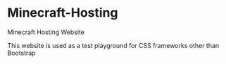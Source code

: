 # Minecraft-Hosting
Minecraft Hosting Website

This website is used as a test playground for CSS frameworks other than Bootstrap
